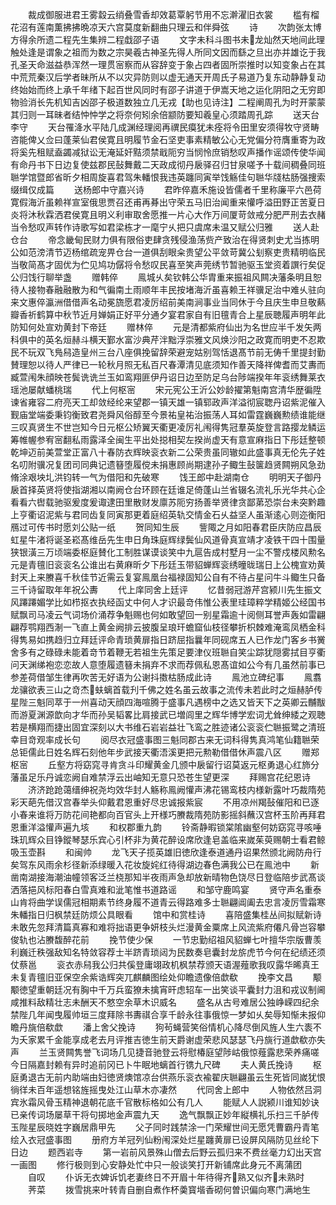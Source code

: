 <!-- { "loadSidebar": true } -->
　　裁成御服进君王雾縠云绡叠雪香却效葛覃躬节用不忘澣濯旧衣裳
　　槛有榴花沼有莲南薫拂拂晩凉天六宫莫度新翻曲只理云和伴舜弦
　　诗
　　次韵张太博方得余所遗二程先生集辨二程戱邵子语
　　文字未科斗图书未龙灿然天地间此理触处逢是谓象之祖而为数之宗昊羲古神圣先得人所同文因而繇之旦出亦并雄讫于我孔圣天命滋益恭浑然一理贯宻察而从容辞变于象占四者固所崇推时以知变象占在其中荒荒秦汉后学者昧所从不以灾异防则以虚无通天开周氏子易道乃复东动静静复动终始始而终上承千年绪下起百世风同时有邵子讲道于伊嵩天地之运化阴阳之无穷即物验消长先机知吉凶邵子极道数独立几无戎【助也见诗注】二程阐周孔为时开蒙蒙其归则一耳昧者结忡忡学之将奈何矧余倍颛防要知羲皇心须踏周孔踪
　　送天台李守
　　天台罹洚水平陆几成渊经理阅再禩民瘼犹未痊将令田里安须得牧守贤畴咨能俾乂佥曰蓬莱仙君侯寛且明履节金石坚吏事素精敏公心无党偏分符膺重寄为政将奚先租赋盍蠲减狱讼无淹延奸黠须禁戢阨穷当悯怜庶销愁叹声播作谣颂传使华闻有命丹书下日边复使兹郡民鼔舞戴二天政成彻丹扆驿召归甘泉嗟予十载间稠叠同班聮学馆暨郎省昕夕相周旋喜君驾朱轓恨我违英躔同寅举饯觞佳句聮华牋枯肠强捜索缀缉仅成篇
　　送杨郎中守嘉兴诗
　　君昨倅嘉禾施设皆儒者千里称廉平六邑荷寛假海沂虽赖祥宣室俄思贾召还甫再朞出守荣五马旧治闻重来懽呼溢田野正苦夏日炎将沐秋霖洒君侯寛且明义利审取舍愿推一片心大作万间厦苛敛戒分肥严刑去衣赭当令愁叹声转作诗歌写如君梁栋才一麾宁乆把只虞席未温又赋公归雅
　　送人赴仓台
　　帝念畿甸民财力俱有限俗吏肆贪残侵渔荡赀产致治在得贤刺史尤当拣明公如范滂清节迈杨绾疏宠畀仓台一道俱刮眼籴贵望公平敛苛冀公刬察吏贵精明临民当敬简髙才固优为伫见鸠功僝将令愁叹民喜至笑声莞绣节暂驰驱玉堂资着譔行矣促公归饯行聊举盏
　　赠韩倅
　　鳯城乆矣钦韩公华胄重来振祖风闗决藩条明且恕待人接物春融融散为和气徧南土雨顺年丰民按堵海沂虽喜赖王祥骥足治中难乆驻向来文惠倅瀛洲借借声名动冕旒愿君凌厉绍前美南涧事业当同休于今且庆生申旦敬爇瓣香祈鹤算中秋节近月婵娟正好平分通夕宴君家自有旧氊青合上星辰聴履声明年此防知何处宣劝黄封下帝廷
　　赠林倅
　　元是清都紫府仙出为名世应半千发矢两科俱中的英名烜赫斗横天鄞水富沙典芹泮黜浮崇雅文风焕沙阳之政寛而明吏不忍欺民不玩双飞鳬舄造皇州三台八座俱挽留辞荣避宠姑别驾恬退髙节前无俦千里提封勤賛理恕以待人严律已一轮秋月照无私百尺春潭清见底须知作善天降祥俾耆而艾夀而臧萱闱朱顔映苍鬓诜诜兰玉如鸾翔匪伊丹诏日边至防足乌台陟端揆年年衮绣舞莱衣瑶池屡献蟠桃瑞
　　代上何枢宻
　　宋元宪公王沂公妙龄擢第魁南宫清华歴徧陞谏省雍容二府亮天工却敛经纶来望郡一镇天雄一镇郓政声洋溢彻宸聦丹诏紫泥催入觐庙堂端委秉钧衡致君尧舜风俗醇至今景祐皇祐治振荡人耳如雷霆巍巍勲绩谁能继三叹真贤生不世岂知今日元枢公矫翼天衢更凌厉礼闱得隽冠羣英旋登言路撄龙鳞运筹帷幄参宥宻翻私雨露泽全闽生平出处搃相契左揆尚虚天有意宣麻指日下彤廷整顿乾坤迈前美萱堂正富八十春防衣辉映衮衣新二公荣贵虽同辙如此盛事真无伦先子姓名叨附骥况复团司同典记遗簮堕履傥未捐惠顾尚期逮孙子鲰生鼔箧趋贤闗朔风急劲脩涂艰坱圠洪钧转一气为借阳和先破寒
　　饯王郎中赴湖南仓
　　明明天子御丹扆首择英贤将使指湖湘以南阙仓台环顾在廷谁足倚蓬山兰省辍名流礼乐光华共心企看看六辔载驰驱爰度爰诹逮田里散财发廪苏阨穷扬善举贤律贪鄙苐恐崇台未突黔趣上亨衢诏泥紫与君同齿复同寅那更着庭绍英轨交情金石乆益坚人虽渐逺心则迩衡阳鴈过可传书时愿刘公贴一纸
　　贺同知生辰
　　訾陬之月如阳春君臣庆防应昌辰虹星牛渚将诞圣崧髙维岳先生申日角珠庭辉绿鬓仙风道骨真宣靖才凌铁干四十围量狭银潢三万顷端委枢庭賛化工制胜谋谟谈笑中九扈告成村墅月一尘不警戍楼风勲名元是青氊旧衮衮名公谁出右黄麻昕夕下彤廷玉带貂蝉辉衮绣曈昽瑞日上公槐宣劝黄封天上来賸喜千秋佳节近需云复宴鳯凰台福禄固知公自有不待占星问牛斗鲰生只备三千诗留取年年祝公夀
　　代上庠同舍上廷评
　　忆昔弱冠游芹宫颍川先生振文风蹮蹮媚学比如栉抠衣执经函丈中何人才识最竒伟惟公表里珪璋粹学精姬公经国书赋飘司马凌云气词场价涌荐争魁赐也何如敢望回一别星霜逾十阅侧耳誉声轰如雷翩翩荐鹗翔西淛一飞直上黄金阙排云披腹呈琅玕蟾窟仙枝径攀折枳棘难淹鸾凤栖金科得隽易如携趋归立拜廷评命青琐黄扉指日跻屈指曩年同砚席五人已作龙门客乡书黉舍多有之碌碌未能着竒节着鞭无若祖生先策足要津仪班聮自笑尘踪犹隠雾拭目亨衢问天渊绨袍恋恋故人意堕履遗簮未捐弃不求而荐佩私恩髙谊如公今有几虽然前事已参差荷借邹生律再吹苦无好语为公谢抖擞枯肠成此诗
　　鳯池立碑纪事
　　鳯翥龙骧欲表三山之竒杰蚨螭首载刋千佛之姓名虽云故事之流传未若此时之烜赫胪传星陛三魁同萃于一州喜动天顔四海喧腾于盛事凡遇榜中之选又皆天下之英卿云黼黻而游夏渊源歆向才华而孙吴韬畧比肩接武已増闾里之辉华博学宏词尤耸绅緌之观聴若是横翔而捷出固宜深刻以大书维石岩岩益壮飞鸾之胜迹诸公衮衮伫聮振鹭之清班幸目竒观率成长句
　　阅尽衣冠盛事图三魁同郡古来无词科得隽真鸿笔仙籍聮荣总钜儒此日姓名辉石刻他年步武接天衢浯溪更把元勲勒借借休声震八区
　　赠郑枢宻
　　丘壑方将窈窕寻肯贪斗印耀黄金几颁中扆留行诏莫返元枢勇退心红斾分藩虽足乐丹诚恋阙自难禁浮云出岫知无意只恐苍生望更深
　　拜赐宫花纪恩诗
　　济济跄跄蔼缙绅祝尧均效华封人觞称鳯阙懽声沸花锡鸾枝内様新露叶巧裁隋苑彩天葩先借汉宫春举头仰戴君恩重好尽忠诚报紫宸
　　不用凉州羯鼔催阳和已逐小春来谁将万防花间艳都向百官头上开様巧賸裁隋苑防影摇斜蘸汉宫杯玉阶再拜君恩重洋溢懽声遍九垓
　　和权郡重九韵
　　铃斋静暇锁棠隂幽壑何妨窈窕寻咳唾珠玑辉众目铮鏦琴瑟乐宾心引杯非为黄花醉设席欣逢皂盖临来嵗茱萸赐朝士看君鲸吸玉壶斟
　　和闽帅
　　龙飞天子揽英雄旧徳欣逢泰道通丹诏果然颁北阙防舟行矣驾东风雨余杉径新添绿暖入花妆旋姹红待得湖边春色满我公已在鳯池中
　　新凿南湖接海潮油幢领客泛兰桡那知半夜雨声急却放新晴物色饶尽日登临陪步武髙谈洒落挹风标阳春白雪真难和泚笔惟书道路谣
　　和邹守鹿鸣宴
　　贤守声名重泰山肯将曲学误儒冠相期素节终身履不道青云得路难多士聮翩阊阖去忠言凌厉雪霜寒朱轓指日归枫禁廷防烦公具眼看
　　馆中和赏桂诗
　　喜陪盛集桂丛间拟赋新诗未敢先忽拜清篇真寡和难将拙语更争妍枝头烂漫黄金粟席上风流紫府僊凡骨岂容攀俊轨也沾賸馥醉花前
　　挽节使少保
　　一节忠勤绍祖风貂蝉七叶擅华宗版曹羡利巍迁秩强敌知名特敛容荐士半跻青琐闼为民数奏皂囊封龙旂虎节今何在纪绩还须仗蔡邕
　　衮衣赤舄我公归共傒登庸翊政机枫禁荐颁天语渥薤歌我叹露华晞真王未复青氊旧亚保空余紫诰辉突兀麒麟图绘处仰瞻遗像倍歔欷
　　挽李文昌
　　颙颙徳望重朝廷况有胸中千万兵蛮獠未擒宵旰虑轺车一出笑谈平囊封力沮和戎议制阃咸推料敌精壮志未酬天不憗空余草木识威名
　　盛名从古号难居公独峥嵘四纪余禁陛几年闻曳履帅垣三度拜除书夀祺合享千龄永往事俄惊一梦如乆矣辱知惭未报仰瞻丹旐倍欷歔
　　潘上舍父挽诗
　　狗茍蝇营笑俗情机心降尽倒风旌人生六袠不为夭家累千金能享成老去月评推吉徳生前天爵谢虚荣悲风瑟瑟飞丹旐行道歔欷亦失声
　　兰玉贤闗隽誉飞词场几见捷音驰登云将慰椿庭望陟岵俄惊薤露悲荣养痛嗟今日隔嘉封赖有异时追前冈已卜牛眠地螭首行镌九尺碑
　　夫人黄氏挽诗
　　枢庭勇退古无前内助端由妇徳贤燠馆凉台供燕乐衮衣褕翟庆聮翩虽云生死皆同嵗犹恨徜徉未百年遥想铭旌摇曳处江山草木亦凄然
　　代同舍上郎中
　　人物依然吕洞宾氷霜风骨玉精神退朝花底千官散标格如公有几人
　　能赋人人説颍川谁知妙诀已亲传词场屡草干将句掷地金声震九天
　　逸气飘飘正妙年縦横礼乐扫三千胪传玉陛星辰晓姓字巍居鼎甲先
　　父子同时践禁涂一门荣耀世间无愿凭曹霸丹青笔绘入衣冠盛事图
　　册府方羊冠列仙粉闱深处烂星躔黄扉已设屏风隔防见丝纶下日边
　　题西岩寺
　　第一岩前风景殊山僧去后野云孤归来不费丝毫力幻出天宫一画图
　　修行极则到心安静处忙中只一般谈笑打开新铺席此身元不离蒲团
　　自叹
　　仆诉无衣婢诉饥老妻终日不开眉十年待得齐熟又似齐未熟时
　　荠菜
　　拨雪挑来叶转青自删自煮作杯羮寳堦香砌何曽识偏向寒门满地生










